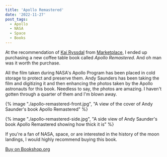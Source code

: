 ```yaml
---
title: 'Apollo Remastered'
date: '2022-11-27'
post_tags:
  - Apollo
  - NASA
  - Space
  - Books
---
```


At the recommendation of [Kai Ryssdal](https://mastodon.world/@kairyssdal) from [Marketplace](https://www.marketplace.org/), I ended up purchasing a new coffee table book called _Apollo Remastered_. And oh man was it worth the purchase.
<!-- excerpt -->

All the film taken during NASA's Apollo Program has been placed in cold storage to protect and preserve them. Andy Saunders has been taking the film and digitizing it and then enhancing the photos taken by the Apollo astronauts for this book. Needless to say, the photos are amazing. I haven't gotten through a quarter of them and I'm blown away.

{% image "./apollo-remastered-front.jpg", "A view of the cover of Andy Saunder's book Apollo Remastered" %}

{% image "./apollo-remastered-side.jpg", "A side view of Andy Saunder's book Apollo Remastered showing how thick it is" %}

If you're a fan of NASA, space, or are interested in the history of the moon landings, I would highly recommend buying this book.

[Buy on Bookshop.org](https://bookshop.org/p/books/apollo-remastered-the-ultimate-photographic-record-andy-saunders/17299956?ean=9780762480241)